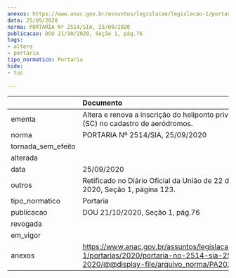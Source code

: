 ```yaml
---
anexos: https://www.anac.gov.br/assuntos/legislacao/legislacao-1/portarias/2020/portaria-no-2514-sia-25-09-2020/@@display-file/arquivo_norma/PA2020-2514.pdf
data: 25/09/2020
norma: PORTARIA Nº 2514/SIA, 25/09/2020
publicacao: DOU 21/10/2020, Seção 1, pág.76
tags:
- altera
- portaria
tipo_normatico: Portaria
hide: 
- toc 
 
---
```


|                    | Documento                                                                                                                                            |
|:-------------------|:-----------------------------------------------------------------------------------------------------------------------------------------------------|
| ementa             | Altera e renova a inscrição do heliponto privado Helisilva (SC) no cadastro de aeródromos.                                                           |
| norma              | PORTARIA Nº 2514/SIA, 25/09/2020                                                                                                                     |
| tornada_sem_efeito |                                                                                                                                                      |
| alterada           |                                                                                                                                                      |
| data               | 25/09/2020                                                                                                                                           |
| outros             | Retificado no Diário Oficial da União de 22 de outubro de 2020, Seção 1, página 123.                                                                 |
| tipo_normatico     | Portaria                                                                                                                                             |
| publicacao         | DOU 21/10/2020, Seção 1, pág.76                                                                                                                      |
| revogada           |                                                                                                                                                      |
| em_vigor           |                                                                                                                                                      |
| anexos             | https://www.anac.gov.br/assuntos/legislacao/legislacao-1/portarias/2020/portaria-no-2514-sia-25-09-2020/@@display-file/arquivo_norma/PA2020-2514.pdf |